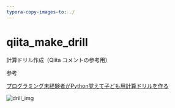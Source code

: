 ```yaml
---
typora-copy-images-to: ./
---
```


# qiita_make_drill
計算ドリル作成（Qiita コメントの参考用）

参考

[プログラミング未経験者がPython覚えて子ども用計算ドリルを作る](https://qiita.com/sotogawa/items/14ecbf090ae05a8eddb7)





![drill_img](D:\work\pub\qiita_make_drill\drill_img.JPG)

